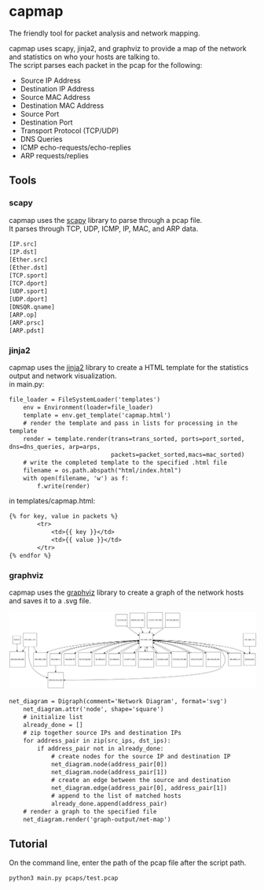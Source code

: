 # capmap
The friendly tool for packet analysis and network mapping.

capmap uses scapy, jinja2, and graphviz to provide a map of the network and statistics on who your hosts are talking to.  
The script parses each packet in the pcap for the following:
* Source IP Address
* Destination IP Address
* Source MAC Address
* Destination MAC Address
* Source Port
* Destination Port
* Transport Protocol (TCP/UDP)
* DNS Queries
* ICMP echo-requests/echo-replies
* ARP requests/replies

## Tools
### scapy
capmap uses the [scapy](https://scapy.readthedocs.io/en/latest/index.html) library to parse through a pcap file.  
It parses through TCP, UDP, ICMP, IP, MAC, and ARP data.
```
[IP.src]
[IP.dst]
[Ether.src]
[Ether.dst]
[TCP.sport]
[TCP.dport]
[UDP.sport]
[UDP.dport]
[DNSQR.qname]
[ARP.op]
[ARP.prsc]
[ARP.pdst]
```

### jinja2
capmap uses the [jinja2](http://jinja.pocoo.org/docs/2.10/) library to create a HTML template for the statistics output and network visualization.  
in main.py:
```
file_loader = FileSystemLoader('templates')
    env = Environment(loader=file_loader)
    template = env.get_template('capmap.html')
    # render the template and pass in lists for processing in the template
    render = template.render(trans=trans_sorted, ports=port_sorted, dns=dns_queries, arp=arps,      
                             packets=packet_sorted,macs=mac_sorted)
    # write the completed template to the specified .html file
    filename = os.path.abspath("html/index.html")
    with open(filename, 'w') as f:
        f.write(render)
```
in templates/capmap.html:
```
{% for key, value in packets %}
        <tr>
            <td>{{ key }}</td>
            <td>{{ value }}</td>
        </tr>
{% endfor %}
```

### graphviz
capmap uses the [graphviz](https://graphviz.readthedocs.io/en/stable/) library to create a graph of the network hosts and saves it to a .svg file.  


![Image of Network Graph](graph-output/net-map.svg)
```
net_diagram = Digraph(comment='Network Diagram', format='svg')
    net_diagram.attr('node', shape='square')
    # initialize list
    already_done = []
    # zip together source IPs and destination IPs
    for address_pair in zip(src_ips, dst_ips):
        if address_pair not in already_done:
            # create nodes for the source IP and destination IP
            net_diagram.node(address_pair[0])
            net_diagram.node(address_pair[1])
            # create an edge between the source and destination
            net_diagram.edge(address_pair[0], address_pair[1])
            # append to the list of matched hosts
            already_done.append(address_pair)
    # render a graph to the specified file
    net_diagram.render('graph-output/net-map')
```

## Tutorial
On the command line, enter the path of the pcap file after the script path.  
```
python3 main.py pcaps/test.pcap
```
